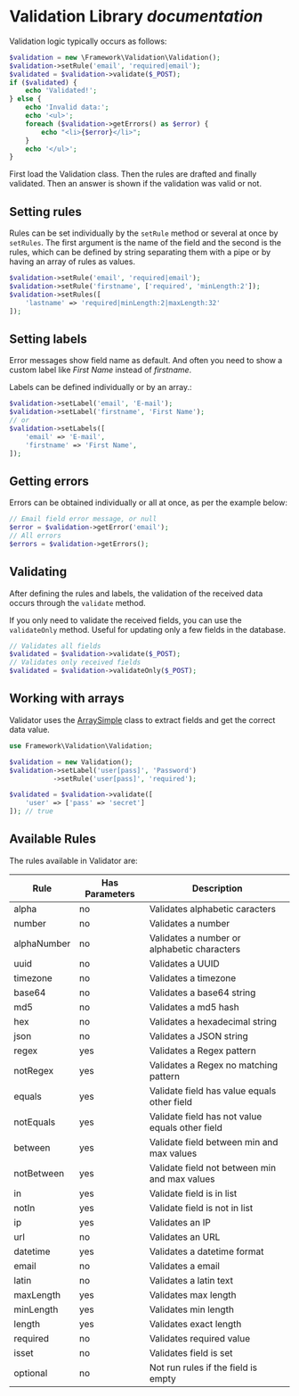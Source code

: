# Validation Library *documentation*

Validation logic typically occurs as follows:

```php
$validation = new \Framework\Validation\Validation();
$validation->setRule('email', 'required|email');
$validated = $validation->validate($_POST);
if ($validated) {
    echo 'Validated!';
} else {
    echo 'Invalid data:';
    echo '<ul>';
    foreach ($validation->getErrors() as $error) {
        echo "<li>{$error}</li>";
    }
    echo '</ul>';
}
```

First load the Validation class. Then the rules are drafted and finally validated.
Then an answer is shown if the validation was valid or not.

## Setting rules

Rules can be set individually by the `setRule` method or several at once by 
`setRules`. The first argument is the name of the field and the second is the
rules, which can be defined by string separating them with a pipe or by having
an array of rules as values.

```php
$validation->setRule('email', 'required|email');
$validation->setRule('firstname', ['required', 'minLength:2']);
$validation->setRules([
    'lastname' => 'required|minLength:2|maxLength:32'
]);
```

## Setting labels

Error messages show field name as default. And often you need to show a custom
label like *First Name* instead of *firstname*.

Labels can be defined individually or by an array.:

```php
$validation->setLabel('email', 'E-mail');
$validation->setLabel('firstname', 'First Name');
// or
$validation->setLabels([
    'email' => 'E-mail',
    'firstname' => 'First Name',
]);
```

## Getting errors

Errors can be obtained individually or all at once, as per the example below:

```php
// Email field error message, or null
$error = $validation->getError('email');
// All errors
$errors = $validation->getErrors();
```

## Validating

After defining the rules and labels, the validation of the received data occurs
through the `validate` method.

If you only need to validate the received fields, you can use the `validateOnly`
method. Useful for updating only a few fields in the database.

```php
// Validates all fields
$validated = $validation->validate($_POST);
// Validates only received fields
$validated = $validation->validateOnly($_POST);
```

## Working with arrays

Validator uses the [ArraySimple](https://github.com/natanfelles/array-simple) class to extract fields and get the correct data
value.

```php
use Framework\Validation\Validation;

$validation = new Validation();
$validation->setLabel('user[pass]', 'Password')
           ->setRule('user[pass]', 'required');

$validated = $validation->validate([
    'user' => ['pass' => 'secret']
]); // true
```

## Available Rules

The rules available in Validator are:

| Rule | Has Parameters | Description |
| --- | --- | --- |
| alpha | no | Validates alphabetic caracters |
| number | no | Validates a number |
| alphaNumber | no | Validates a number or alphabetic characters |
| uuid | no | Validates a UUID |
| timezone | no | Validates a timezone |
| base64 | no | Validates a base64 string |
| md5 | no | Validates a md5 hash |
| hex | no | Validates a hexadecimal string |
| json | no | Validates a JSON string |
| regex | yes | Validates a Regex pattern |
| notRegex | yes | Validates a Regex no matching pattern |
| equals | yes | Validate field has value equals other field |
| notEquals | yes | Validate field has not value equals other field |
| between | yes | Validate field between min and max values |
| notBetween | yes | Validate field not between min and max values |
| in | yes | Validate field is in list |
| notIn | yes | Validate field is not in list |
| ip | yes | Validates an IP |
| url | no | Validates an URL |
| datetime | yes | Validates a datetime format |
| email | no | Validates a email |
| latin | no | Validates a latin text |
| maxLength | yes | Validates max length |
| minLength | yes | Validates min length |
| length | yes |  Validates exact length |
| required | no | Validates required value |
| isset | no | Validates field is set |
| optional | no | Not run rules if the field is empty |
